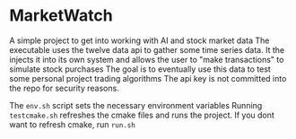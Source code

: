 # MarketWatch
A simple project to get into working with AI and stock market data
The executable uses the twelve data api to gather some time series data.
It the injects it into its own system and allows the user to "make transactions" to simulate stock purchases
The goal is to eventually use this data to test some personal project trading algorithms
The api key is not committed into the repo for security reasons.

The ```env.sh``` script sets the necessary environment variables
Running ```testcmake.sh``` refreshes the cmake files and runs the project.
If you dont want to refresh cmake, run ```run.sh```